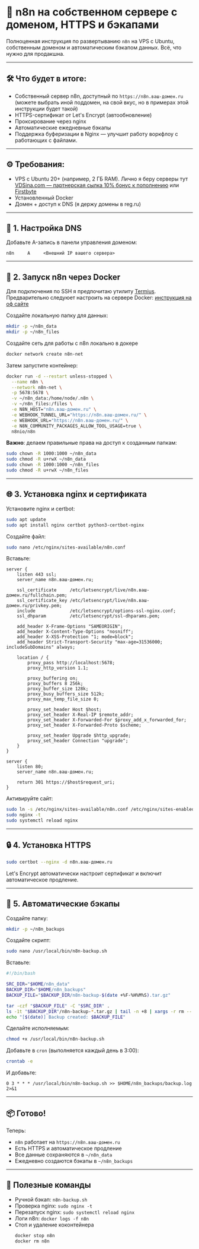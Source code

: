 # 🧠 n8n на собственном сервере с доменом, HTTPS и бэкапами

Полноценная инструкция по развертыванию `n8n` на VPS с Ubuntu, собственным доменом и автоматическим бэкапом данных. Всё, что нужно для продакшна.

---

## 🛠️ Что будет в итоге:

- Собственный сервер n8n, доступный по `https://n8n.ваш-домен.ru` (можете выбрать иной поддомен, на свой вкус, но в примерах этой инструкции будет такой)
- HTTPS-сертификат от Let's Encrypt (автообновление)
- Проксирование через nginx
- Автоматические ежедневные бэкапы
- Поддержка буферизации в Nginx — улучшит работу воркфлоу с работающих с файлами.

---

## ⚙️ Требования:

- VPS с Ubuntu 20+ (например, 2 ГБ RAM). Лично я беру серверы тут [VDSina.com — партнерская сылка 10% бонус к пополнению](https://www.vdsina.com/?partner=1r8tcykewa) или [Firstbyte](https://firstbyte.ru/?from=196382)
- Установленный Docker
- Домен + доступ к DNS (я держу домены в reg.ru)

---

## 🔧 1. Настройка DNS

Добавьте A-запись в панели управления доменом:

```
n8n     A     <Внешний IP вашего сервера>
```

---

## 🐳 2. Запуск n8n через Docker

Для подключения по SSH я предпочитаю утилиту [Termius](https://termius.com).
Предварительно следуюет настроить на сервере Docker: [инструкция на оф сайте](https://docs.docker.com/engine/install/ubuntu/)


Создайте локальную папку для данных:

```bash
mkdir -p ~/n8n_data
mkdir -p ~/n8n_files
```

Создайте сеть для работы с n8n локально в докере

```bash
docker network create n8n-net
```


Затем запустите контейнер:

```bash
docker run -d --restart unless-stopped \
  --name n8n \
  --network n8n-net \
  -p 5678:5678 \
  -v ~/n8n_data:/home/node/.n8n \
  -v ~/n8n_files:/files \
  -e N8N_HOST="n8n.ваш-домен.ru" \
  -e WEBHOOK_TUNNEL_URL="https://n8n.ваш-домен.ru/" \
  -e WEBHOOK_URL="https://n8n.ваш-домен.ru/" \
  -e N8N_COMMUNITY_PACKAGES_ALLOW_TOOL_USAGE=true \
  n8nio/n8n
```

**Важно**: делаем правильные права на доступ к созданным папкам:

```bash
sudo chown -R 1000:1000 ~/n8n_data
sudo chmod -R u+rwX ~/n8n_data
sudo chown -R 1000:1000 ~/n8n_files
sudo chmod -R u+rwX ~/n8n_files
```

---

## 🌐 3. Установка nginx и сертификата

Установите nginx и certbot:

```bash
sudo apt update
sudo apt install nginx certbot python3-certbot-nginx
```

Создайте файл:

```bash
sudo nano /etc/nginx/sites-available/n8n.conf
```

Вставьте:

```nginx
server {
    listen 443 ssl;
    server_name n8n.ваш-домен.ru;

    ssl_certificate     /etc/letsencrypt/live/n8n.ваш-домен.ru/fullchain.pem;
    ssl_certificate_key /etc/letsencrypt/live/n8n.ваш-домен.ru/privkey.pem;
    include             /etc/letsencrypt/options-ssl-nginx.conf;
    ssl_dhparam         /etc/letsencrypt/ssl-dhparams.pem;

    add_header X-Frame-Options "SAMEORIGIN";
    add_header X-Content-Type-Options "nosniff";
    add_header X-XSS-Protection "1; mode=block";
    add_header Strict-Transport-Security "max-age=31536000; includeSubDomains" always;

    location / {
        proxy_pass http://localhost:5678;
        proxy_http_version 1.1;

        proxy_buffering on;
        proxy_buffers 8 256k;
        proxy_buffer_size 128k;
        proxy_busy_buffers_size 512k;
        proxy_max_temp_file_size 0;

        proxy_set_header Host $host;
        proxy_set_header X-Real-IP $remote_addr;
        proxy_set_header X-Forwarded-For $proxy_add_x_forwarded_for;
        proxy_set_header X-Forwarded-Proto $scheme;

        proxy_set_header Upgrade $http_upgrade;
        proxy_set_header Connection "upgrade";
    }
}

server {
    listen 80;
    server_name n8n.ваш-домен.ru;

    return 301 https://$host$request_uri;
}
```

Активируйте сайт:

```bash
sudo ln -s /etc/nginx/sites-available/n8n.conf /etc/nginx/sites-enabled/
sudo nginx -t
sudo systemctl reload nginx
```

---

## 🔒 4. Установка HTTPS

```bash
sudo certbot --nginx -d n8n.ваш-домен.ru
```

Let's Encrypt автоматически настроит сертификат и включит автоматическое продление.

---

## 💾 5. Автоматические бэкапы

Создайте папку:

```bash
mkdir -p ~/n8n_backups
```

Создайте скрипт:

```bash
sudo nano /usr/local/bin/n8n-backup.sh
```

Вставьте:

```bash
#!/bin/bash

SRC_DIR="$HOME/n8n_data"
BACKUP_DIR="$HOME/n8n_backups"
BACKUP_FILE="$BACKUP_DIR/n8n-backup-$(date +%F-%H%M%S).tar.gz"

tar -czf "$BACKUP_FILE" -C "$SRC_DIR" .
ls -1t "$BACKUP_DIR"/n8n-backup-*.tar.gz | tail -n +8 | xargs -r rm --
echo "[$(date)] Backup created: $BACKUP_FILE"
```

Сделайте исполняемым:

```bash
chmod +x /usr/local/bin/n8n-backup.sh
```

Добавьте в `cron` (выполняется каждый день в 3:00):

```bash
crontab -e
```

И добавьте:

```
0 3 * * * /usr/local/bin/n8n-backup.sh >> $HOME/n8n_backups/backup.log 2>&1
```

---

## 📦 Готово!

Теперь:

- `n8n` работает на `https://n8n.ваш-домен.ru`
- Есть HTTPS и автоматическое продление
- Все данные сохраняются в `~/n8n_data`
- Ежедневно создаются бэкапы в `~/n8n_backups`

---

## 🧠 Полезные команды

- Ручной бэкап: `n8n-backup.sh`
- Проверка nginx: `sudo nginx -t`
- Перезапуск nginx: `sudo systemctl reload nginx`
- Логи n8n: `docker logs -f n8n`
- Стоп и удаление коконтейнера
  ```bash
  docker stop n8n
  docker rm n8n
  ```


